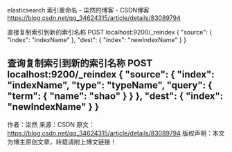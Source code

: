 elasticsearch 索引重命名 - 柒然的博客 - CSDN博客 https://blog.csdn.net/qq_34624315/article/details/83089794

直接复制索引到新的索引名称
POST localhost:9200/_reindex
{
  "source": {
    "index": "indexName"
  },
  "dest": {
    "index": "newIndexName"
  }
}

查询复制索引到新的索引名称
POST localhost:9200/_reindex
{
  "source": {
    "index": "indexName",
    "type": "typeName",
    "query": {
      "term": {
        "name": "shao"
      }
    }
  },
  "dest": {
    "index": "newIndexName"
  }
}
--------------------- 
作者：柒然 
来源：CSDN 
原文：https://blog.csdn.net/qq_34624315/article/details/83089794 
版权声明：本文为博主原创文章，转载请附上博文链接！